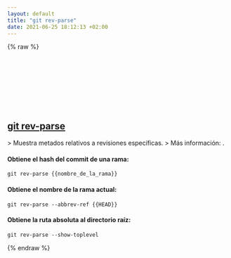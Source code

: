 ```yaml
---
layout: default
title: "git rev-parse"
date: 2021-06-25 18:12:13 +02:00
---
```

{% raw %}
<h2 id="git-rev-parse">
  <a href="/es/common/git-rev-parse.html">git rev-parse</a> <a href="#git-rev-parse"><svg class="icon">
    <use href="/assets/images/unicode_sprite.svg#link" />
  </svg></a>
</h2>
> Muestra metados relativos a revisiones específicas.
> Más información: <https://git-scm.com/docs/git-rev-parse>.

#### Obtiene el hash del commit de una rama:
```shell
git rev-parse {{nombre_de_la_rama}}
```
#### Obtiene el nombre de la rama actual:
```shell
git rev-parse --abbrev-ref {{HEAD}}
```
#### Obtiene la ruta absoluta al directorio raíz:
```shell
git rev-parse --show-toplevel
```
{% endraw %}